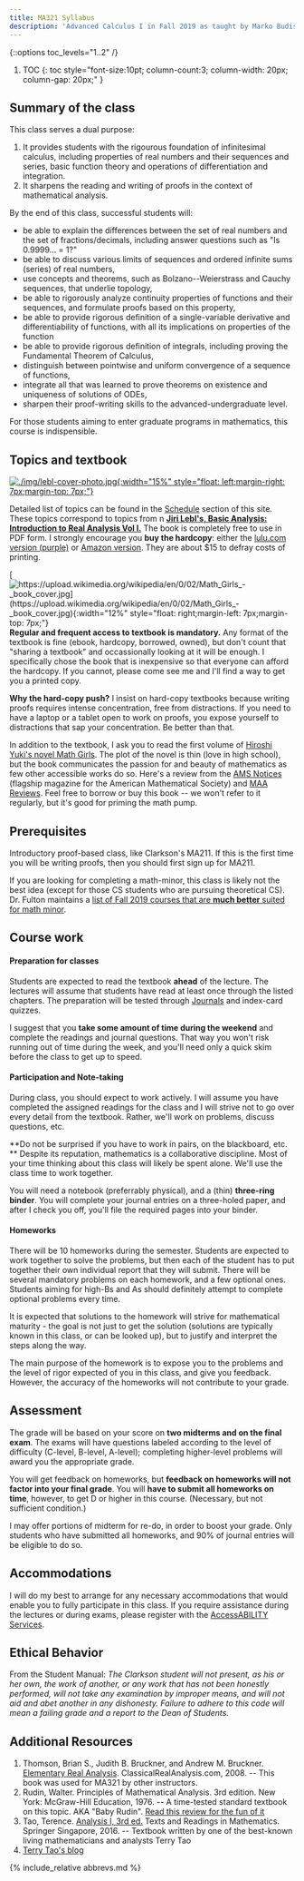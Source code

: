 ```yaml
---
title: MA321 Syllabus
description: 'Advanced Calculus I in Fall 2019 as taught by Marko Budišić'
---
```

{::options toc_levels="1..2" /}

1. TOC
{: toc style="font-size:10pt; column-count:3; column-width: 20px; column-gap: 20px;" }

## Summary of the class

This class serves a dual purpose:

1. It provides students with the rigourous foundation of infinitesimal calculus, including properties of real numbers and their sequences and series, basic function theory and operations of differentiation and integration.
2. It sharpens the reading and writing of proofs in the context of mathematical analysis.

By the end of this class, successful students will:

- be able to explain the differences between the set of real numbers and the set of fractions/decimals, including answer questions such as "Is 0.9999... = 1?"
- be able to discuss various limits of sequences and ordered infinite sums (series) of real numbers,
- use concepts and theorems, such as Bolzano--Weierstrass and Cauchy sequences, that underlie topology,
- be able to rigorously analyze continuity properties of functions and their sequences, and formulate proofs based on this property,
- be able to provide rigorous definition of a single-variable derivative and differentiability of functions, with all its implications on properties of the function
- be able to provide rigorous definition of integrals, including proving the Fundamental Theorem of Calculus,
- distinguish between pointwise and uniform convergence of a sequence of functions,
- integrate all that was learned to prove theorems on existence and uniqueness of solutions of ODEs,
- sharpen their proof-writing skills to the advanced-undergraduate level.

For those students aiming to enter graduate programs in mathematics, this course is indispensible.

## Topics and textbook

[![./img/lebl-cover-photo.jpg]({{site.baseurl}}/img/lebl-cover-photo.jpg){:width="15%" style="float: left;margin-right: 7px;margin-top: 7px;"}](https://www.jirka.org/ra/)

Detailed list of topics can be found in the [Schedule](./schedule.html) section of this site. These topics correspond to topics from n [**Jiri Lebl's, Basic Analysis: Introduction to Real Analysis Vol I.**](https://www.jirka.org/ra/) The book is completely free to use in PDF form. I strongly encourage you **buy the hardcopy**: either the [lulu.com version (purple)](http://www.lulu.com/shop/jiri-lebl/basic-analysis-i-introduction-to-real-analysis-volume-i/paperback/product-24102440.html) or [Amazon version](https://smile.amazon.com/dp/1718862407). They are about $15 to defray costs of printing.

[![https://upload.wikimedia.org/wikipedia/en/0/02/Math_Girls_-_book_cover.jpg](https://upload.wikimedia.org/wikipedia/en/0/02/Math_Girls_-_book_cover.jpg){:width="12%" style="float: right;margin-left: 7px;margin-top: 7px;"}](http://bentobooks.com/mathgirls/) **Regular and frequent access to textbook is mandatory.** Any format of the textbook is fine (ebook, hardcopy, borrowed, owned), but don't count that "sharing a textbook" and occassionally looking at it will be enough. I specifically chose the book that is inexpensive so that everyone can afford the hardcopy. If you cannot, please come see me and I'll find a way to get you a printed copy.

**Why the hard-copy push?** I insist on hard-copy textbooks because writing proofs requires intense concentration, free from distractions. If you need to have a laptop or a tablet open to work on proofs, you expose yourself to distractions that sap your concentration. Be better than that.

In addition to the textbook, I ask you to read the first volume of [Hiroshi Yuki's novel Math Girls](http://bentobooks.com/mathgirls/). The plot of the novel is thin (love in high school), but the book communicates the passion for and beauty of mathematics as few other accessible works do so. Here's a review from the [AMS Notices](https://www.ams.org/notices/201207/rtx120700956p.pdf) (flagship magazine for the American Mathematical Society) and [MAA Reviews](https://www.maa.org/press/maa-reviews/math-girls). Feel free to borrow or buy this book -- we won't refer to it regularly, but it's good for priming the math pump.


## Prerequisites

Introductory proof-based class, like Clarkson's MA211. If this is the first time you will be writing proofs, then you should first sign up for MA211.

If you are looking for completing a math-minor, this class is likely not the best idea (except for those CS students who are pursuing theoretical CS). Dr. Fulton maintains a [list of Fall 2019 courses that are **much better** suited for math minor](https://web2.clarkson.edu/class/ma211/).

## Course work

#### Preparation for classes

Students are expected to read the textbook **ahead** of the lecture. The lectures will assume that students have read at least once through the listed chapters. The preparation will be tested through [Journals](./journal.html) and index-card quizzes.

I suggest that you **take some amount of time during the weekend** and complete the readings and journal questions. That way you won't risk running out of time during the week, and you'll need only a quick skim before the class to get up to speed.

#### Participation and Note-taking

During class, you should expect to work actively. I will assume you have completed the assigned readings for the class and I will strive not to go over every detail from the textbook. Rather, we'll work on problems, discuss questions, etc.

**Do not be surprised if you have to work in pairs, on the blackboard, etc. ** Despite its reputation, mathematics is a collaborative discipline. Most of your time thinking about this class will likely be spent alone. We'll use the class time to work together.

You will need a notebook (preferrably physical), and a (thin) **three-ring binder**. You will complete your journal entries on a three-holed paper, and after I check you off, you'll file the required pages into your binder.

#### Homeworks

There will be 10 homeworks during the semester. Students are expected to work together to solve the problems, but then each of the student has to put together their own individual report that they will submit. There will be several mandatory problems on each homework, and a few optional ones. Students aiming for high-Bs and As should definitely attempt to complete optional problems every time.

It is expected that solutions to the homework will strive for mathematical maturity - the goal is not just to get the solution (solutions are typically known in this class, or can be looked up), but to justify and interpret the steps along the way.

The main purpose of the homework is to expose you to the problems and the level of rigor expected of you in this class, and give you feedback. However, the accuracy of the homeworks will not contribute to your grade.

## Assessment

The grade will be based on your score on **two midterms and on the final exam**. The exams will have questions labeled according to the level of difficulty (C-level, B-level, A-level); completing higher-level problems will award you the appropriate grade.

You will get feedback on homeworks, but **feedback on homeworks will not factor into your final grade**. You will **have to submit all homeworks on time**, however, to get D or higher in this course. (Necessary, but not sufficient condition.)

I may offer portions of midterm for re-do, in order to boost your grade. Only students who have submitted all homeworks, and 90% of journal entries will be eligible to do so.

## Accommodations

I will do my best to arrange for any necessary accommodations that would enable you to fully participate in this class. If you require assistance during the lectures or during exams, please register with the [AccessABILITY Services](https://www.clarkson.edu/accessability-services).

## Ethical Behavior

From the Student Manual: _The Clarkson student will
not present, as his or her own, the work of another,
or any work that has not been honestly performed,
will not take any examination by improper means,
and will not aid and abet another in any dishonesty.
Failure to adhere to this code will mean a failing
grade and a report to the Dean of Students._

## Additional Resources

1. Thomson, Brian S., Judith B. Bruckner, and Andrew M. Bruckner. [Elementary Real Analysis](http://classicalrealanalysis.info/Elementary-Real-Analysis.php). ClassicalRealAnalysis.com, 2008. -- This book was used for MA321 by other instructors.
2. Rudin, Walter. Principles of Mathematical Analysis. 3rd edition. New York: McGraw-Hill Education, 1976. -- A time-tested standard textbook on this topic. AKA "Baby Rudin". [Read this review for the fun of it](https://www.maa.org/press/maa-reviews/principles-of-mathematical-analysis)
3. Tao, Terence. [Analysis I, 3rd ed.](https://www.springer.com/gp/book/9789811017896.) Texts and Readings in Mathematics. Springer Singapore, 2016. -- Textbook written by one of the best-known living mathematicians and analysts Terry Tao
4. [Terry Tao's blog](https://terrytao.wordpress.com)


{% include_relative abbrevs.md %}
